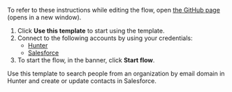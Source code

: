 To refer to these instructions while editing the flow, open [the GitHub page](https://github.com/ot4i/app-connect-templates/blob/main/resources/markdown/Search%20people%20from%20an%20organization%20by%20email%20domain%20in%20Hunter%20and%20create%20or%20update%20contacts%20in%20Salesforce_instructions.md) (opens in a new window).

1. Click **Use this template** to start using the template.
2. Connect to the following accounts by using your credentials:
   - [Hunter](https://ibm.biz/achunter)
   - [Salesforce](https://ibm.biz/ach2salesforce)
3. To start the flow, in the banner, click **Start flow**.


Use this template to search people from an organization by email domain in Hunter and create or update contacts in Salesforce.


